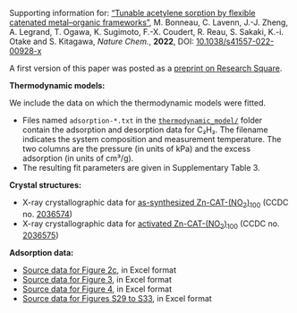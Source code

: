 Supporting information for: [“Tunable acetylene sorption by flexible catenated metal–organic frameworks”](https://doi.org/10.1038/s41557-022-00928-x), M. Bonneau, C. Lavenn, J.-J. Zheng, A. Legrand, T. Ogawa, K. Sugimoto, F.-X. Coudert, R. Reau, S. Sakaki, K.-i. Otake and S. Kitagawa, _Nature Chem._, **2022**, DOI: [10.1038/s41557-022-00928-x](https://doi.org/10.1038/s41557-022-00928-x)


A first version of this paper was posted as a [preprint on Research Square](https://doi.org/10.21203/rs.3.rs-102861/v1).


**Thermodynamic models:**

We include the data on which the thermodynamic models were fitted.

- Files named `adsorption-*.txt` in the [`thermodynamic_model/`](thermodynamic_model/) folder contain the adsorption and desorption data for C₂H₂. The filename indicates the system composition and measurement temperature. The two columns are the pressure (in units of kPa) and the excess adsorption (in units of cm³/g).
- The resulting fit parameters are given in Supplementary Table 3.

**Crystal structures:**

- X-ray crystallographic data for [as-synthesized Zn-CAT-(NO<sub>2</sub>)<sub>100</sub>](Zn-CAT-NO2-as-synthesized.cif) (CCDC no. [2036574](https://www.ccdc.cam.ac.uk/structures/Search?Ccdcid=2036574))
- X-ray crystallographic data for [activated Zn-CAT-(NO<sub>2</sub>)<sub>100</sub>](Zn-CAT-NO2-activated.cif) (CCDC no. [2036575](https://www.ccdc.cam.ac.uk/structures/Search?Ccdcid=2036575))

**Adsorption data:**

- [Source data for Figure 2c](data-Fig-2c.xlsx), in Excel format
- [Source data for Figure 3](data-Fig-3.xlsx), in Excel format
- [Source data for Figure 4](data-Fig-4.xlsx), in Excel format
- [Source data for Figures S29 to S33](data-Fig-S29-S33.xlsx), in Excel format
